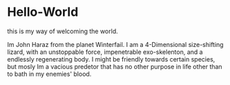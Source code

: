 # Hello-World
this is my way of welcoming the world.

Im John Haraz from the planet Winterfail.
I am a 4-Dimensional size-shifting lizard, with an unstoppable force,
impenetrable exo-skelenton, and a endlessly regenerating body.
I might be friendly towards certain species, but mosly Im a vacious predetor
that has no other purpose in life other than to bath in my enemies' blood.
